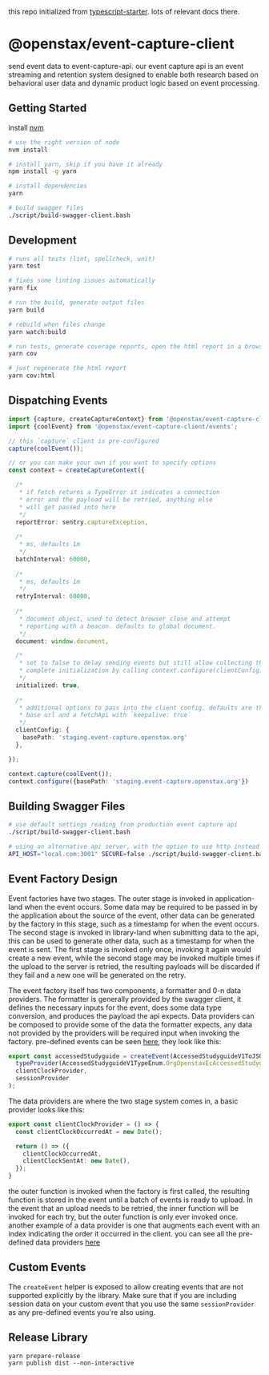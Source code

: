 this repo initialized from [typescript-starter](https://github.com/bitjson/typescript-starter). lots of relevant docs there.

# @openstax/event-capture-client

send event data to event-capture-api. our event capture api is an event streaming and retention system designed to enable both research based on behavioral user data and dynamic product logic based on event processing.

## Getting Started

install [nvm](https://github.com/creationix/nvm#installation)

```bash
# use the right version of node
nvm install

# install yarn, skip if you have it already
npm install -g yarn

# install dependencies
yarn

# build swagger files
./script/build-swagger-client.bash
```

## Development

```bash
# runs all tests (lint, spellcheck, unit)
yarn test

# fixes some linting issues automatically
yarn fix

# run the build, generate output files
yarn build

# rebuild when files change
yarn watch:build

# run tests, generate coverage reports, open the html report in a browser
yarn cov

# just regenerate the html report
yarn cov:html

```

## Dispatching Events
```typescript
import {capture, createCaptureContext} from '@openstax/event-capture-client/capture';
import {coolEvent} from '@openstax/event-capture-client/events';

// this `capture` client is pre-configured
capture(coolEvent());

// or you can make your own if you want to specify options
const context = createCaptureContext({

  /*
   * if fetch returns a TypeError it indicates a connection
   * error and the payload will be retried, anything else
   * will get passed into here
   */
  reportError: sentry.captureException,
  
  /*
   * ms, defaults 1m
   */
  batchInterval: 60000,
    
  /*
   * ms, defaults 1m
   */
  retryInterval: 60000,
  
  /*
   * document object, used to detect browser close and attempt
   * reporting with a beacon. defaults to global document.
   */
  document: window.document,

  /*
   * set to false to delay sending events but still allow collecting them,
   * complete initialization by calling context.configure(clientConfig)
   */
  initialized: true,
  
  /*
   * additional options to pass into the client config. defaults are the production
   * base url and a fetchApi with `keepalive: true`
   */
  clientConfig: {
    basePath: 'staging.event-capture.openstax.org'
  },

});

context.capture(coolEvent());
context.configure({basePath: 'staging.event-capture.openstax.org'})
```

## Building Swagger Files
```bash
# use default settings reading from production event capture api
./script/build-swagger-client.bash

# using an alternative api server, with the option to use http instead of https
API_HOST="local.com:3001" SECURE=false ./script/build-swagger-client.bash
```

## Event Factory Design
Event factories have two stages. The outer stage is invoked in application-land when the event occurs. Some data may be required to be passed in by the application about the source of the event, other data can be generated by the factory in this stage, such as a timestamp for when the event occurs. The second stage is invoked in library-land when submitting data to the api, this can be used to generate other data, such as a timestamp for when the event is sent. The first stage is invoked only once, invoking it again would create a new event, while the second stage may be invoked multiple times if the upload to the server is retried, the resulting payloads will be discarded if they fail and a new one will be generated on the retry.

The event factory itself has two components, a formatter and 0-n data providers. The formatter is generally provided by the swagger client, it defines the necessary inputs for the event, does some data type conversion, and produces the payload the api expects. Data providers can be composed to provide some of the data the formatter expects, any data not provided by the providers will be required input when invoking the factory. pre-defined events can be seen [here](/src/events.ts), they look like this:
```typescript
export const accessedStudyguide = createEvent(AccessedStudyguideV1ToJSON,
  typeProvider(AccessedStudyguideV1TypeEnum.OrgOpenstaxEcAccessedStudyguideV1),
  clientClockProvider,
  sessionProvider
);
```

The data providers are where the two stage system comes in, a basic provider looks like this:
```typescript
export const clientClockProvider = () => {
  const clientClockOccurredAt = new Date();

  return () => ({
    clientClockOccurredAt,
    clientClockSentAt: new Date(),
  });
}
```
the outer function is invoked when the factory is first called, the resulting function is stored in the event until a batch of events is ready to upload. In the event that an upload needs to be retried, the inner function will be invoked for each try, but the outer function is only ever invoked once. another example of a data provider is one that augments each event with an index indicating the order it occurred in the client. you can see all the pre-defined data providers [here](/src/providers.ts)

## Custom Events
The `createEvent` helper is exposed to allow creating events that are not supported explicitly by the library. Make sure that if you are including session data on your custom event that you use the same `sessionProvider` as any pre-defined events you're also using.

## Release Library

```
yarn prepare-release
yarn publish dist --non-interactive
```

